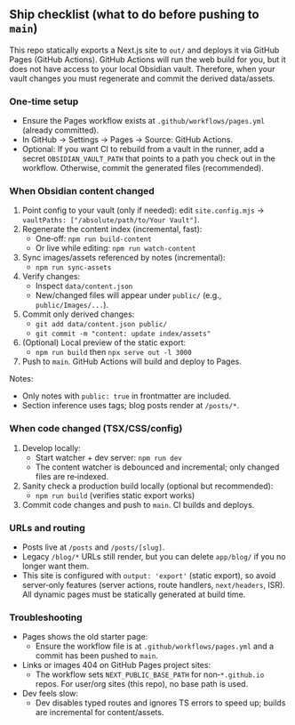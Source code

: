 ## Ship checklist (what to do before pushing to `main`)

This repo statically exports a Next.js site to `out/` and deploys it via GitHub Pages (GitHub Actions). GitHub Actions will run the web build for you, but it does not have access to your local Obsidian vault. Therefore, when your vault changes you must regenerate and commit the derived data/assets.

### One‑time setup

- Ensure the Pages workflow exists at `.github/workflows/pages.yml` (already committed).
- In GitHub → Settings → Pages → Source: GitHub Actions.
- Optional: If you want CI to rebuild from a vault in the runner, add a secret `OBSIDIAN_VAULT_PATH` that points to a path you check out in the workflow. Otherwise, commit the generated files (recommended).

### When Obsidian content changed

1. Point config to your vault (only if needed): edit `site.config.mjs` → `vaultPaths: ["/absolute/path/to/Your Vault"]`.
2. Regenerate the content index (incremental, fast):
   - One‑off: `npm run build-content`
   - Or live while editing: `npm run watch-content`
3. Sync images/assets referenced by notes (incremental):
   - `npm run sync-assets`
4. Verify changes:
   - Inspect `data/content.json`
   - New/changed files will appear under `public/` (e.g., `public/Images/...`).
5. Commit only derived changes:
   - `git add data/content.json public/`
   - `git commit -m "content: update index/assets"`
6. (Optional) Local preview of the static export:
   - `npm run build` then `npx serve out -l 3000`
7. Push to `main`. GitHub Actions will build and deploy to Pages.

Notes:
- Only notes with `public: true` in frontmatter are included.
- Section inference uses tags; blog posts render at `/posts/*`.

### When code changed (TSX/CSS/config)

1. Develop locally:
   - Start watcher + dev server: `npm run dev`
   - The content watcher is debounced and incremental; only changed files are re‑indexed.
2. Sanity check a production build locally (optional but recommended):
   - `npm run build` (verifies static export works)
3. Commit code changes and push to `main`. CI builds and deploys.

### URLs and routing

- Posts live at `/posts` and `/posts/[slug]`.
- Legacy `/blog/*` URLs still render, but you can delete `app/blog/` if you no longer want them.
- This site is configured with `output: 'export'` (static export), so avoid server‑only features (server actions, route handlers, `next/headers`, ISR). All dynamic pages must be statically generated at build time.

### Troubleshooting

- Pages shows the old starter page:
  - Ensure the workflow file is at `.github/workflows/pages.yml` and a commit has been pushed to `main`.
- Links or images 404 on GitHub Pages project sites:
  - The workflow sets `NEXT_PUBLIC_BASE_PATH` for non‑`*.github.io` repos. For user/org sites (this repo), no base path is used.
- Dev feels slow:
  - Dev disables typed routes and ignores TS errors to speed up; builds are incremental for content/assets.


